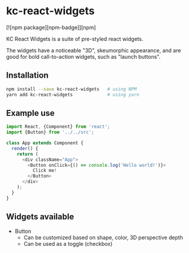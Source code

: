 # kc-react-widgets

[![npm package][npm-badge]][npm]

<!--
[![Travis][build-badge]][build]
[![Coveralls][coveralls-badge]][coveralls]
-->

KC React Widgets is a suite of pre-styled react widgets.

The widgets have a noticeable "3D", skeumorphic appearance, and are good for bold
call-to-action widgets, such as "launch buttons".

## Installation


```bash
npm install --save kc-react-widgets   # using NPM
yarn add kc-react-widgets             # using yarn
```


## Example use

```javascript
import React, {Component} from 'react';
import {Button} from '../../src';

class App extends Component {
  render() {
    return (
      <div className="App">
        <Button onClick={() => console.log('Hello world!')}>
          Click me!
        </Button>
      </div>
    );
  }
}
```


## Widgets available

* Button
  * Can be customized based on shape, color, 3D perspective depth
  * Can be used as a toggle (checkbox)


<!--
[build-badge]: https://img.shields.io/travis/user/repo/master.png?style=flat-square
[build]: https://travis-ci.org/user/repo

[npm-badge]: https://img.shields.io/npm/v/npm-package.png?style=flat-square
[npm]: https://www.npmjs.org/package/npm-package

[coveralls-badge]: https://img.shields.io/coveralls/user/repo/master.png?style=flat-square
[coveralls]: https://coveralls.io/github/user/repo
-->
